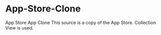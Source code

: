 # App-Store-Clone
App Store App Clone
This source is a copy of the App Store. Collection View is used.
